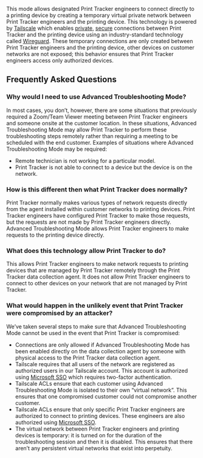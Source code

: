 This mode allows designated Print Tracker engineers to connect directly to a printing device by creating a temporary virtual private network between Print Tracker engineers and the printing device. This technology is powered by [Tailscale](https://tailscale.com/) which enables [private](https://tailscale.com/privacy-policy/), [secure](https://tailscale.com/blog/how-tailscale-works/) connections between Print Tracker and the printing device using an industry-standard technology called [Wireguard](https://tailscale.com/compare/wireguard/). These temporary connections are only created between Print Tracker engineers and the printing device, other devices on customer networks are not exposed; this behavior ensures that Print Tracker engineers access only authorized devices.

## Frequently Asked Questions
### Why would I need to use Advanced Troubleshooting Mode?
In most cases, you don’t, however, there are some situations that previously required a Zoom/Team Viewer meeting between Print Tracker engineers and someone onsite at the customer location. In these situations, Advanced Troubleshooting Mode may allow Print Tracker to perform these troubleshooting steps remotely rather than requiring a meeting to be scheduled with the end customer. Examples of situations where Advanced Troubleshooting Mode may be required:

- Remote technician is not working for a particular model.
- Print Tracker is not able to connect to a device but the device is on the network.

### How is this different then what Print Tracker does normally?
Print Tracker normally makes various types of network requests directly from the agent installed within customer networks to printing devices. Print Tracker engineers have configured Print Tracker to make those requests, but the requests are not made by Print Tracker engineers directly. Advanced Troubleshooting Mode allows Print Tracker engineers to make requests to the printing device directly.

### What does this technology allow Print Tracker to do?
This allows Print Tracker engineers to make network requests to printing devices that are managed by Print Tracker remotely through the Print Tracker data collection agent. It does not allow Print Tracker engineers to connect to other devices on your network that are not managed by Print Tracker.

### What would happen in the unlikely event that Print Tracker were compromised by an attacker?
We’ve taken several steps to make sure that Advanced Troubleshooting Mode cannot be used in the event that Print Tracker is compromised:

- Connections are only allowed if Advanced Troubleshooting Mode has been enabled directly on the data collection agent by someone with physical access to the Print Tracker data collection agent.
- Tailscale requires that all users of the network are registered as authorized users in our Tailscale account. This account is authorized using [Microsoft SSO](https://www.microsoft.com/en-us/security/business/identity-access/azure-active-directory-single-sign-on) which requires two-factor authentication.
- Tailscale ACLs ensure that each customer using Advanced Troubleshooting Mode is isolated to their own “virtual network”. This ensures that one compromised customer could not compromise another customer.
- Tailscale ACLs ensure that only specific Print Tracker engineers are authorized to connect to printing devices. These engineers are also authorized using [Microsoft SSO](https://www.microsoft.com/en-us/security/business/identity-access/azure-active-directory-single-sign-on).
- The virtual network between Print Tracker engineers and printing devices is temporary: it is turned on for the duration of the troubleshooting session and then it is disabled. This ensures that there aren’t any persistent virtual networks that exist into perpetuity.